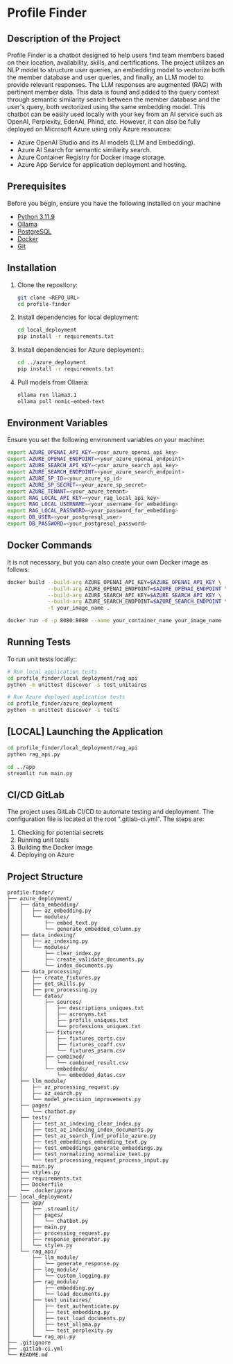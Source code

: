 # Profile Finder

## Description of the Project

Profile Finder is a chatbot designed to help users find team members based on their location, availability, skills, and certifications.
The project utilizes an NLP model to structure user queries, an embedding model to vectorize both the member database and user queries, and finally, an LLM model to provide relevant responses.
The LLM responses are augmented (RAG) with pertinent member data. This data is found and added to the query context through semantic similarity search between the member database and the user's query, both vectorized using the same embedding model.
This chatbot can be easily used locally with your key from an AI service such as OpenAI, Perplexity, EdenAI, Phind, etc.
However, it can also be fully deployed on Microsoft Azure using only Azure resources:

- Azure OpenAI Studio and its AI models (LLM and Embedding).
- Azure AI Search for semantic similarity search.
- Azure Container Registry for Docker image storage.
- Azure App Service for application deployment and hosting.

## Prerequisites

Before you begin, ensure you have the following installed on your machine

- [Python 3.11.9](https://www.python.org/downloads/release/python-3119/)
- [Ollama](https://ollama.com/download)
- [PostgreSQL](https://www.postgresql.org/download/)
- [Docker](https://www.docker.com/get-started)
- [Git](https://git-scm.com/)

## Installation

1. Clone the repository:

    ```bash
    git clone <REPO_URL>
    cd profile-finder
    ```

2. Install dependencies for local deployment:

   ```bash
   cd local_deployment
   pip install -r requirements.txt
   ```

3. Install dependencies for Azure deployment::

   ```bash
   cd ../azure_deployment
   pip install -r requirements.txt
   ```

4. Pull models from Ollama:

   ```bash
   ollama run llama3.1
   ollama pull nomic-embed-text
   ```

## Environment Variables

Ensure you set the following environment variables on your machine:

```bash
export AZURE_OPENAI_API_KEY=<your_azure_openai_api_key>
export AZURE_OPENAI_ENDPOINT=<your_azure_openai_endpoint>
export AZURE_SEARCH_API_KEY=<your_azure_search_api_key>
export AZURE_SEARCH_ENDPOINT=<your_azure_search_endpoint>
export AZURE_SP_ID=<your_azure_sp_id>
export AZURE_SP_SECRET=<your_azure_sp_secret>
export AZURE_TENANT=<your_azure_tenant>
export RAG_LOCAL_API_KEY=<your_rag_local_api_key>
export RAG_LOCAL_USERNAME=<your_username_for_embedding>
export RAG_LOCAL_PASSWORD=<your_password_for_embedding>
export DB_USER=<your_postgresql_user>
export DB_PASSWORD=<your_postgresql_password>
```

## Docker Commands

It is not necessary, but you can also create your own Docker image as follows:

```bash
docker build --build-arg AZURE_OPENAI_API_KEY=$AZURE_OPENAI_API_KEY \
             --build-arg AZURE_OPENAI_ENDPOINT=$AZURE_OPENAI_ENDPOINT \
             --build-arg AZURE_SEARCH_API_KEY=$AZURE_SEARCH_API_KEY \
             --build-arg AZURE_SEARCH_ENDPOINT=$AZURE_SEARCH_ENDPOINT \
             -t your_image_name .

docker run -d -p 8080:8080 --name your_container_name your_image_name
```

## Running Tests

To run unit tests locally::

```bash
# Run local application tests
cd profile_finder/local_deployment/rag_api
python -m unittest discover -s test_unitaires

# Run Azure deployed application tests
cd profile_finder/azure_deployment
python -m unittest discover -s tests
```

## [LOCAL] Launching the Application

```bash
cd profile_finder/local_deployment/rag_api
python rag_api.py

cd ../app
streamlit run main.py
```

## CI/CD GitLab

The project uses GitLab CI/CD to automate testing and deployment. The configuration file is located at the root ".gitlab-ci.yml".
The steps are:

1. Checking for potential secrets
2. Running unit tests
3. Building the Docker image
4. Deploying on Azure

## Project Structure

```
profile-finder/
├── azure_deployment/
│   ├── data_embedding/
│   │   ├── az_embedding.py
│   │   └── modules/
│   │       ├── embed_text.py
│   │       └── generate_embedded_column.py
│   ├── data_indexing/
│   │   ├── az_indexing.py
│   │   └── modules/
│   │       ├── clear_index.py
│   │       ├── create_validate_documents.py
│   │       └── index_documents.py
│   ├── data_processing/
│   │   ├── create_fixtures.py
│   │   ├── get_skills.py
│   │   ├── pre_processing.py
│   │   └── datas/
│   │       ├── sources/
│   │       │   ├── descriptions_uniques.txt
│   │       │   ├── acronyms.txt
│   │       │   ├── profils_uniques.txt
│   │       │   └── professions_uniques.txt
│   │       ├── fixtures/
│   │       │   ├── fixtures_certs.csv
│   │       │   ├── fixtures_coaff.csv
│   │       │   └── fixtures_psarm.csv
│   │       ├── combined/
│   │       │   └── combined_result.csv
│   │       └── embeddeds/
│   │           └── embedded_datas.csv
│   ├── llm_module/
│   │   ├── az_processing_request.py
│   │   ├── az_search.py
│   │   └── model_precision_improvements.py
│   ├── pages/
│   │   └── chatbot.py
│   ├── tests/
│   │   ├── test_az_indexing_clear_index.py
│   │   ├── test_az_indexing_index_documents.py
│   │   ├── test_az_search_find_profile_azure.py
│   │   ├── test_embeddings_embedding_text.py
│   │   ├── test_embeddings_generate_embeddings.py
│   │   ├── test_normalizing_normalize_text.py
│   │   └── test_processing_request_process_input.py
│   ├── main.py
│   ├── styles.py
│   ├── requirements.txt
│   ├── Dockerfile
│   └── .dockerignore
├── local_deployment/
│   ├── app/
│   │   ├── .streamlit/
│   │   ├── pages/
│   │   │   └── chatbot.py
│   │   ├── main.py
│   │   ├── processing_request.py
│   │   ├── response_generator.py
│   │   └── styles.py
│   └── rag_api/
│       ├── llm_module/
│       │   └── generate_response.py
│       ├── log_module/
│       │   └── custom_logging.py
│       ├── rag_module/
│       │   ├── embedding.py
│       │   └── load_documents.py
│       ├── test_unitaires/
│       │   ├── test_authenticate.py
│       │   ├── test_embedding.py
│       │   ├── test_load_documents.py
│       │   ├── test_ollama.py
│       │   └── test_perplexity.py
│       └── rag_api.py
├── .gitignore
├── .gitlab-ci.yml
└── README.md
```
